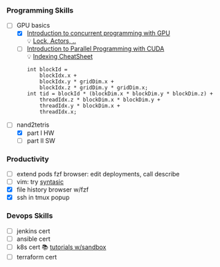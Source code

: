 ### Programming Skills

- [ ] GPU basics
  - [x] [Introduction to concurrent programming with GPU](https://www.coursera.org/learn/introduction-to-concurrent-programming/home/week/1)\
    💡 [Lock, Actors, ..](https://adit.io/posts/2013-05-15-Locks,-Actors,-And-STM-In-Pictures.html)
  - [ ] [Introduction to Parallel Programming with CUDA](https://www.coursera.org/learn/introduction-to-parallel-programming-with-cuda/home/info)\
    💡 [Indexing CheatSheet](https://cs.calvin.edu/courses/cs/374/CUDA/CUDA-Thread-Indexing-Cheatsheet.pdf)
    ```
    int blockId = 
        blockIdx.x +
        blockIdx.y * gridDim.x +
        blockIdx.z * gridDim.y * gridDim.x;
    int tid = blockId * (blockDim.x * blockDim.y * blockDim.z) +
        threadIdx.z * blockDim.x * blockDim.y +
        threadIdx.y * blockDim.x +
        threadIdx.x;
    ```

- [ ] nand2tetris
  - [x] part I HW
  - [ ] part II SW

### Productivity

  - [ ] extend pods fzf browser: edit deployments, call describe
  - [ ] vim: try [syntasic](https://github.com/vim-syntastic/syntastic)
  - [x] file history browser w/fzf
  - [x] ssh in tmux popup

### Devops Skills
- [ ] jenkins cert
- [ ] ansible cert
- [ ] k8s cert
  📚 [tutorials w/sandbox](https://kubernetes.io/docs/tutorials/)
- [ ] terraform cert
